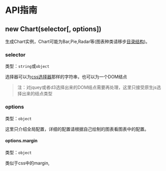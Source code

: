 # API指南

## new Chart(selector[, options])

生成Chart实例，Chart可能为Bar,Pie,Radar等(图表种类请移步[目录结构](../plugin/construct.md))。

### selector
类型：`string`或`object`

选择器可以为[css选择器](https://developer.mozilla.org/en-US/docs/Web/Guide/CSS/Getting_started/Selectors)那样的字符串，也可以为一个DOM结点

> 注：对jquey或者d3选择出来的DOM结点需要再处理，这里只接受原生js选择出来的结点类型 

### options
类型：`object`

这里只介绍全局配置，详细的配置请根据自己绘制的图表看图表中的配置。

#### options.margin
类型：`object`

类似于css中的margin, 

